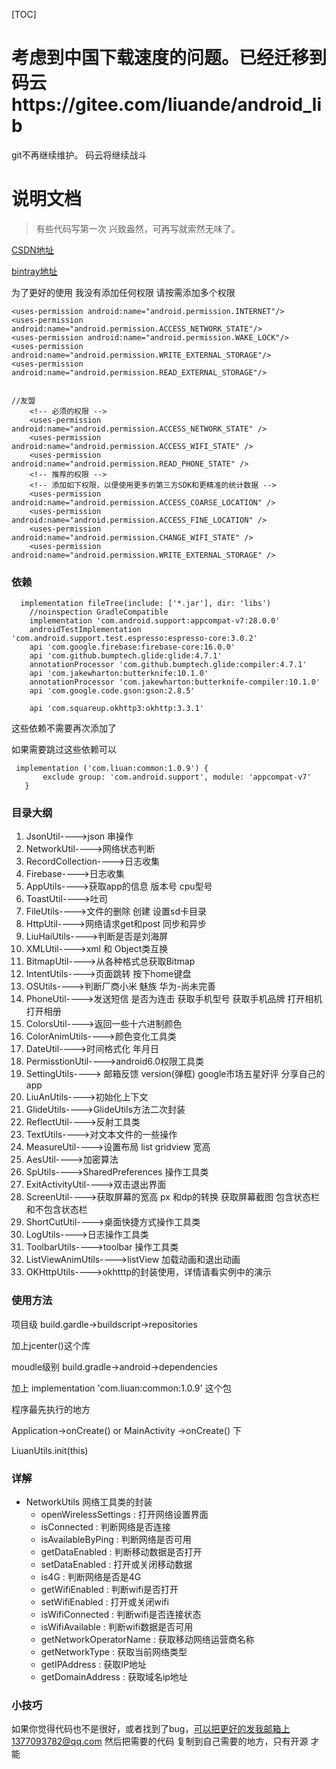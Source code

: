 [TOC]
# 考虑到中国下载速度的问题。已经迁移到码云https://gitee.com/liuande/android_lib
git不再继续维护。 码云将继续战斗


# 说明文档

> 有些代码写第一次 兴致盎然，可再写就索然无味了。

 [CSDN地址](https://mp.csdn.net/postedit/81168513) 

[bintray地址](https://bintray.com/mp624183768/liuan)

为了更好的使用 我没有添加任何权限  请按需添加多个权限

```
<uses-permission android:name="android.permission.INTERNET"/>
<uses-permission android:name="android.permission.ACCESS_NETWORK_STATE"/>
<uses-permission android:name="android.permission.WAKE_LOCK"/>
<uses-permission android:name="android.permission.WRITE_EXTERNAL_STORAGE"/>
<uses-permission android:name="android.permission.READ_EXTERNAL_STORAGE"/>


//友盟
    <!-- 必须的权限 -->
    <uses-permission android:name="android.permission.ACCESS_NETWORK_STATE" />
    <uses-permission android:name="android.permission.ACCESS_WIFI_STATE" />
    <uses-permission android:name="android.permission.READ_PHONE_STATE" />
    <!-- 推荐的权限 -->
    <!-- 添加如下权限，以便使用更多的第三方SDK和更精准的统计数据 -->
    <uses-permission android:name="android.permission.ACCESS_COARSE_LOCATION" />
    <uses-permission android:name="android.permission.ACCESS_FINE_LOCATION" />
    <uses-permission android:name="android.permission.CHANGE_WIFI_STATE" />
    <uses-permission android:name="android.permission.WRITE_EXTERNAL_STORAGE" />
```

### 依赖

```
  implementation fileTree(include: ['*.jar'], dir: 'libs')
    //noinspection GradleCompatible
    implementation 'com.android.support:appcompat-v7:28.0.0'
    androidTestImplementation 'com.android.support.test.espresso:espresso-core:3.0.2'
    api 'com.google.firebase:firebase-core:16.0.0'
    api 'com.github.bumptech.glide:glide:4.7.1'
    annotationProcessor 'com.github.bumptech.glide:compiler:4.7.1'
    api 'com.jakewharton:butterknife:10.1.0'
    annotationProcessor 'com.jakewharton:butterknife-compiler:10.1.0'
    api 'com.google.code.gson:gson:2.8.5'

    api 'com.squareup.okhttp3:okhttp:3.3.1'
```

这些依赖不需要再次添加了

 如果需要跳过这些依赖可以

```
 implementation ('com.liuan:common:1.0.9') {
       exclude group: 'com.android.support', module: 'appcompat-v7'
   }
```



### 目录大纲 

1. JsonUtil---->json 串操作
2. NetworkUtil---->网络状态判断
3. RecordCollection---->日志收集
4. Firebase---->日志收集
5. AppUtils---->获取app的信息 版本号 cpu型号
6. ToastUtil---->吐司
7. FileUtils---->文件的删除 创建 设置sd卡目录
8. HttpUtil---->网络请求get和post 同步和异步
9. LiuHaiUtils---->判断是否是刘海屏
10. XMLUtil---->xml 和 Object类互换
11. BitmapUtil---->从各种格式总获取Bitmap
12. IntentUtils---->页面跳转 按下home键盘
13. OSUtils---->判断厂商小米 魅族 华为-尚未完善
14. PhoneUtil---->发送短信 是否为连击 获取手机型号 获取手机品牌 打开相机 打开相册
15. ColorsUtil---->返回一些十六进制颜色
16. ColorAnimUtils---->颜色变化工具类
17. DateUtil---->时间格式化 年月日
18. PermisstionUtil---->android6.0权限工具类
19. SettingUtils----> 邮箱反馈 version(弹框) google市场五星好评 分享自己的app
20. LiuAnUtils---->初始化上下文
21. GlideUtils---->GlideUtils方法二次封装
22. ReflectUtil---->反射工具类
23. TextUtils---->对文本文件的一些操作
24. MeasureUtil---->设置布局 list gridview 宽高
25. AesUtil---->加密算法
26. SpUtils---->SharedPreferences 操作工具类
27. ExitActivityUtil---->双击退出界面
28. ScreenUtil---->获取屏幕的宽高 px 和dp的转换 获取屏幕截图 包含状态栏和不包含状态栏
29. ShortCutUtil---->桌面快捷方式操作工具类
30. LogUtils---->日志操作工具类
31. ToolbarUtils---->toolbar 操作工具类
32. ListViewAnimUtils---->listView 加载动画和退出动画
33. OKHttpUtils---->okhtttp的封装使用，详情请看实例中的演示

### 使用方法

项目级 build.gardle->buildscript->repositories

加上jcenter()这个库

moudle级别 build.gradle->android->dependencies

加上 implementation 'com.liuan:common:1.0.9' 这个包

程序最先执行的地方

Application->onCreate() or MainActivity ->onCreate() 下

LiuanUtils.init(this)



### 详解



- NetworkUtils 网络工具类的封装
  -  openWirelessSettings   : 打开网络设置界面
  - isConnected            : 判断网络是否连接
  -  isAvailableByPing      : 判断网络是否可用
  -  getDataEnabled         : 判断移动数据是否打开
  -  setDataEnabled         : 打开或关闭移动数据
  -  is4G                   : 判断网络是否是4G
  - getWifiEnabled         : 判断wifi是否打开
  - setWifiEnabled         : 打开或关闭wifi
  - isWifiConnected        : 判断wifi是否连接状态
  - isWifiAvailable        : 判断wifi数据是否可用
  - getNetworkOperatorName : 获取移动网络运营商名称
  - getNetworkType         : 获取当前网络类型
  - getIPAddress           : 获取IP地址
  - getDomainAddress       : 获取域名ip地址



 



### 小技巧

如果你觉得代码也不是很好，或者找到了bug，可以把更好的发我邮箱上1377093782@qq.com 然后把需要的代码 复制到自己需要的地方，只有开源 才能
